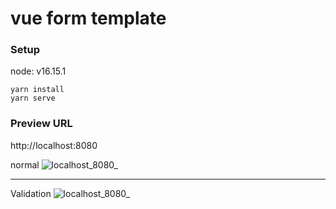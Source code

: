 # vue form template

### Setup
node: v16.15.1

```
yarn install
yarn serve
```

### Preview URL
http://localhost:8080


normal
![localhost_8080_](https://user-images.githubusercontent.com/112956463/233770712-9536d996-7adb-4e0a-aab6-12231ed40722.png)

***

Validation
![localhost_8080_](https://user-images.githubusercontent.com/112956463/233770733-d8ca8df0-c860-4d8e-8682-c944c05dc6b8.png)
